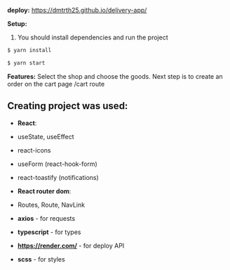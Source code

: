 **deploy:**
https://dmtrth25.github.io/delivery-app/

**Setup:**
1. You should install dependencies and run the project
```bash
$ yarn install
```

```bash
$ yarn start
```

**Features:**
Select the shop and choose the goods.
Next step is to create an order on the cart page /cart route

## Creating project was used:

- **React**:
- useState, useEffect
- react-icons
- useForm (react-hook-form)
- react-toastify (notifications)

- **React router dom**:
- Routes, Route, NavLink

- **axios** - for requests
- **typescript** - for types
- **https://render.com/** - for deploy API
- **scss** - for styles